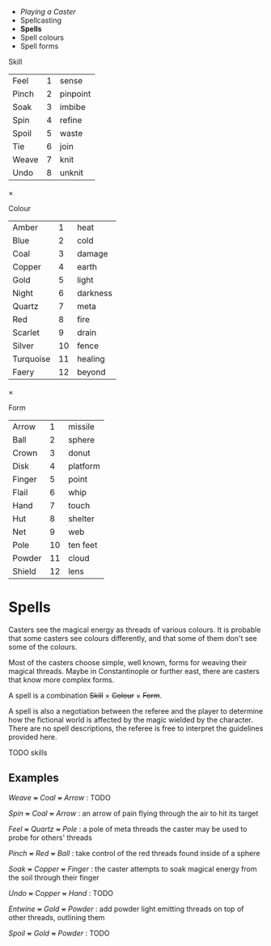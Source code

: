 
<!-- .margin.compass -->
* _Playing a Caster_
* Spellcasting
* **Spells**
* Spell colours
* Spell forms


<!-- <div.tables> -->

<!-- .head -->
Skill

<!-- .skills -->
|         |   |          |
|---------|---|----------|
| Feel    | 1 | sense    |
| Pinch   | 2 | pinpoint |
| Soak    | 3 | imbibe   |
| Spin    | 4 | refine   |
| Spoil   | 5 | waste    |
| Tie     | 6 | join     |
| Weave   | 7 | knit     |
| Undo    | 8 | unknit   |

<!-- .mul -->
×

<!-- .head -->
Colour

<!-- .colours -->
|           |    |          |
|-----------|----|----------|
| Amber     |  1 | heat     |
| Blue      |  2 | cold     |
| Coal      |  3 | damage   |
| Copper    |  4 | earth    |
| Gold      |  5 | light    |
| Night     |  6 | darkness |
| Quartz    |  7 | meta     |
| Red       |  8 | fire     |
| Scarlet   |  9 | drain    |
| Silver    | 10 | fence    |
| Turquoise | 11 | healing  |
| Faery     | 12 | beyond   |

<!-- .mul -->
×

<!-- .head -->
Form

<!-- .forms -->
|        |    |          |
|--------|----|----------|
| Arrow  |  1 | missile  |
| Ball   |  2 | sphere   |
| Crown  |  3 | donut    |
| Disk   |  4 | platform |
| Finger |  5 | point    |
| Flail  |  6 | whip     |
| Hand   |  7 | touch    |
| Hut    |  8 | shelter  |
| Net    |  9 | web      |
| Pole   | 10 | ten feet |
| Powder | 11 | cloud    |
| Shield | 12 | lens     |

<!-- </div.tables> -->


# Spells

Casters see the magical energy as threads of various colours. It is probable that some casters see colours differently, and that some of them don't see some of the colours.

Most of the casters choose simple, well known, forms for weaving their magical threads. Maybe in Constantinople or further east, there are casters that know more complex forms.

A spell is a combination ~~Skill~~ × ~~Colour~~ × ~~Form~~.

A spell is also a negotiation between the referee and the player to determine how the fictional world is affected by the magic wielded by the character. There are no spell descriptions, the referee is free to interpret the guidelines provided here.

TODO skills

## Examples

<!-- Feel Pinch Soak Spin Spoil Tie Weave Undo -->

<!-- .examples -->

_Weave_ ~~×~~ _Coal_ ~~×~~ _Arrow_
: TODO

_Spin_ ~~×~~ _Coal_ ~~×~~ _Arrow_
: an arrow of pain flying through the air to hit its target

_Feel_ ~~×~~ _Quartz_ ~~×~~ _Pole_
: a pole of meta threads the caster may be used to probe for others' threads

_Pinch_ ~~×~~ _Red_ ~~×~~ _Ball_
: take control of the red threads found inside of a sphere

_Soak_ ~~×~~ _Copper_ ~~×~~ _Finger_
: the caster attempts to soak magical energy from the soil through their finger

_Undo_ ~~×~~ _Copper_ ~~×~~ _Hand_
: TODO

_Entwine_ ~~×~~ _Gold_ ~~×~~ _Powder_
: add powder light emitting threads on top of other threads, outlining them

_Spoil_ ~~×~~ _Gold_ ~~×~~ _Powder_
: TODO


<script>

onDocumentReady(function() {
  elts('section[data-aa-title="spells"] .tables table').forEach(function(te) {
    elt(te, 'thead').remove();
  });
});

</script>

